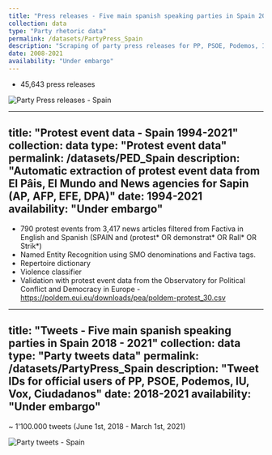 ```yaml
---
title: "Press releases - Five main spanish speaking parties in Spain 2008 - 2021"
collection: data
type: "Party rhetoric data"
permalink: /datasets/PartyPress_Spain
description: "Scraping of party press releases for PP, PSOE, Podemos, IU, Vox, Ciudadanos"
date: 2008-2021
availability: "Under embargo"
---
```


- 45,643 press releases


![Party Press releases - Spain](https://github.com/CCristancho/ccristancho.github.io/blob/c3cf39fcc31baa502ae9a4b222731155aee533e7/images/PartyPress_Spain.png)


---
title: "Protest event data - Spain 1994-2021"
collection: data
type: "Protest event data"
permalink: /datasets/PED_Spain
description: "Automatic extraction of protest event data from El Pâis, El Mundo and News agencies for Sapin (AP, AFP, EFE, DPA)"
date: 1994-2021
availability: "Under embargo"
---

- 790 protest events from 3,417 news articles filtered from Factiva in English and Spanish (SPAIN and (protest* OR demonstrat* OR Rall* OR Strik*) 
- Named Entity Recognition using SMO denominations and Factiva tags.
- Repertoire dictionary
- Violence classifier
- Validation with protest event data from the Observatory for Political Conflict and Democracy in Europe - https://poldem.eui.eu/downloads/pea/poldem-protest_30.csv

---
title: "Tweets - Five main spanish speaking parties in Spain 2018 - 2021"
collection: data
type: "Party tweets data"
permalink: /datasets/PartyPress_Spain
description: "Tweet IDs for official users of PP, PSOE, Podemos, IU, Vox, Ciudadanos"
date: 2018-2021
availability: "Under embargo"
---

~ 1'100.000 tweets (June 1st, 2018 - March 1st, 2021)


![Party tweets - Spain](https://github.com/CCristancho/ccristancho.github.io/blob/c3cf39fcc31baa502ae9a4b222731155aee533e7/images/PartyTweets_Spain.png)
